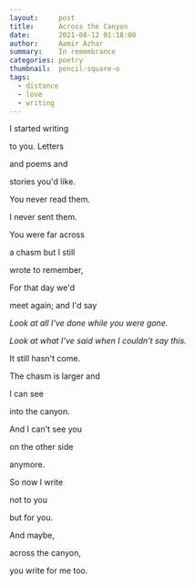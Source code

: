 ```yaml
---
layout:     post
title:      Across the Canyon
date:       2021-08-12 01:18:00
author:     Aamir Azhar
summary:    In remembrance
categories: poetry
thumbnail:  pencil-square-o
tags:
  - distance
  - love
  - writing
---
```

I started writing

to you. Letters

and poems and

stories you'd like.

You never read them.

I never sent them.

You were far across

a chasm but I still

wrote to remember,

For that day we'd

meet again; and I'd say

*Look at all I've done while you were gone.*

*Look at what I’ve said when I couldn't say this.*

It still hasn't come.

The chasm is larger and

I can see

into the canyon.

And I can't see you

on the other side

anymore.

So now I write

not to you

but for you.

And maybe,

across the canyon,

you write for me too.
